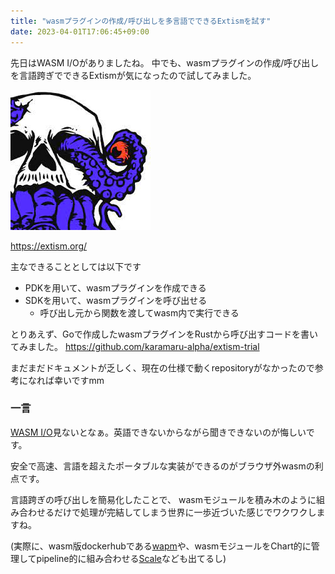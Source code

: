 ```yaml
---
title: "wasmプラグインの作成/呼び出しを多言語でできるExtismを試す"
date: 2023-04-01T17:06:45+09:00
---
```


先日はWASM I/Oがありましたね。
中でも、wasmプラグインの作成/呼び出しを言語跨ぎでできるExtismが気になったので試してみました。

<!--more-->

![img.png](img.png)

https://extism.org/

主なできることとしては以下です
- PDKを用いて、wasmプラグインを作成できる
- SDKを用いて、wasmプラグインを呼び出せる
  - 呼び出し元から関数を渡してwasm内で実行できる

とりあえず、Goで作成したwasmプラグインをRustから呼び出すコードを書いてみました。
https://github.com/karamaru-alpha/extism-trial

まだまだドキュメントが乏しく、現在の仕様で動くrepositoryがなかったので参考になれば幸いですmm

### 一言

[WASM I/O](https://wasmio.tech/)見ないとなぁ。英語できないからながら聞きできないのが悔しいです。

安全で高速、言語を超えたポータブルな実装ができるのがブラウザ外wasmの利点です。

言語跨ぎの呼び出しを簡易化したことで、 wasmモジュールを積み木のように組み合わせるだけで処理が完結してしまう世界に一歩近づいた感じでワクワクしますね。

(実際に、wasm版dockerhubである[wapm](https://wapm.io/)や、wasmモジュールをChart的に管理してpipeline的に組み合わせる[Scale](https://scale.sh/)なども出てるし)
